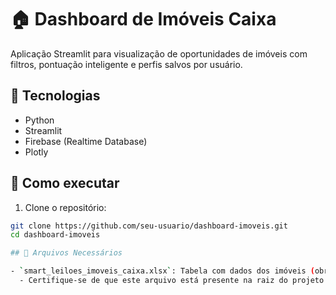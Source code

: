 # 🏠 Dashboard de Imóveis Caixa

Aplicação Streamlit para visualização de oportunidades de imóveis com filtros, pontuação inteligente e perfis salvos por usuário.

## 🔧 Tecnologias
- Python
- Streamlit
- Firebase (Realtime Database)
- Plotly

## 🚀 Como executar

1. Clone o repositório:
```bash
git clone https://github.com/seu-usuario/dashboard-imoveis.git
cd dashboard-imoveis

## 📁 Arquivos Necessários

- `smart_leiloes_imoveis_caixa.xlsx`: Tabela com dados dos imóveis (obrigatório)
  - Certifique-se de que este arquivo está presente na raiz do projeto.
